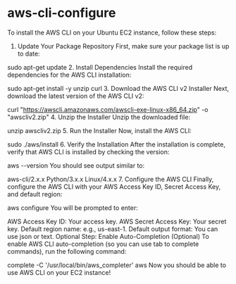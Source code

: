 # aws-cli-configure
To install the AWS CLI on your Ubuntu EC2 instance, follow these steps:

1. Update Your Package Repository
First, make sure your package list is up to date:


sudo apt-get update
2. Install Dependencies
Install the required dependencies for the AWS CLI installation:


sudo apt-get install -y unzip curl
3. Download the AWS CLI v2 Installer
Next, download the latest version of the AWS CLI v2:


curl "https://awscli.amazonaws.com/awscli-exe-linux-x86_64.zip" -o "awscliv2.zip"
4. Unzip the Installer
Unzip the downloaded file:


unzip awscliv2.zip
5. Run the Installer
Now, install the AWS CLI:


sudo ./aws/install
6. Verify the Installation
After the installation is complete, verify that AWS CLI is installed by checking the version:


aws --version
You should see output similar to:


aws-cli/2.x.x Python/3.x.x Linux/4.x.x
7. Configure the AWS CLI
Finally, configure the AWS CLI with your AWS Access Key ID, Secret Access Key, and default region:


aws configure
You will be prompted to enter:

AWS Access Key ID: Your access key.
AWS Secret Access Key: Your secret key.
Default region name: e.g., us-east-1.
Default output format: You can use json or text.
Optional Step: Enable Auto-Completion (Optional)
To enable AWS CLI auto-completion (so you can use tab to complete commands), run the following command:


complete -C '/usr/local/bin/aws_completer' aws
Now you should be able to use AWS CLI on your EC2 instance!
